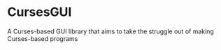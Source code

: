# CursesGUI
A Curses-based GUI library that aims to take the struggle out of making Curses-based programs
